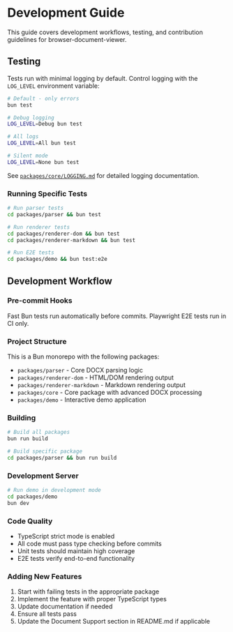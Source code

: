 # Development Guide

This guide covers development workflows, testing, and contribution guidelines for browser-document-viewer.

## Testing

Tests run with minimal logging by default. Control logging with the `LOG_LEVEL` environment variable:

```bash
# Default - only errors
bun test

# Debug logging
LOG_LEVEL=Debug bun test

# All logs
LOG_LEVEL=All bun test  

# Silent mode
LOG_LEVEL=None bun test
```

See [`packages/core/LOGGING.md`](packages/core/LOGGING.md) for detailed logging documentation.

### Running Specific Tests

```bash
# Run parser tests
cd packages/parser && bun test

# Run renderer tests  
cd packages/renderer-dom && bun test
cd packages/renderer-markdown && bun test

# Run E2E tests
cd packages/demo && bun test:e2e
```

## Development Workflow

### Pre-commit Hooks

Fast Bun tests run automatically before commits. Playwright E2E tests run in CI only.

### Project Structure

This is a Bun monorepo with the following packages:

- `packages/parser` - Core DOCX parsing logic
- `packages/renderer-dom` - HTML/DOM rendering output
- `packages/renderer-markdown` - Markdown rendering output
- `packages/core` - Core package with advanced DOCX processing
- `packages/demo` - Interactive demo application

### Building

```bash
# Build all packages
bun run build

# Build specific package
cd packages/parser && bun run build
```

### Development Server

```bash
# Run demo in development mode
cd packages/demo
bun dev
```

### Code Quality

- TypeScript strict mode is enabled
- All code must pass type checking before commits
- Unit tests should maintain high coverage
- E2E tests verify end-to-end functionality

### Adding New Features

1. Start with failing tests in the appropriate package
2. Implement the feature with proper TypeScript types
3. Update documentation if needed
4. Ensure all tests pass
5. Update the Document Support section in README.md if applicable